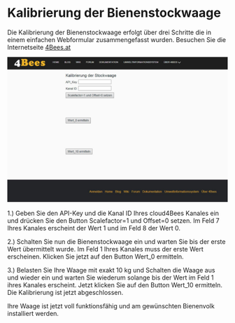 # Kalibrierung der Bienenstockwaage [](id=kalibrierung-der-bienenstockwaage)

Die Kalibrierung der Bienenstockwaage erfolgt über drei Schritte die in einem einfachen Webformular zusammengefasst wurden.
Besuchen Sie die Internetseite [4Bees.at](https://www.4bees.at/web/guest/kalibrierung)

![Kalibrierung der Bienenstockwaage](../../images/Kalibrierung.png)

1.) Geben Sie den API-Key und die Kanal ID Ihres cloud4Bees Kanales ein und drücken Sie den Button Scalefactor=1 und Offset=0 setzen. Im Feld 7 Ihres Kanales erscheint der Wert 1 und im Feld 8 der Wert 0.

2.) Schalten Sie nun die Bienenstockwaage ein und warten Sie bis der erste Wert übermittelt wurde. Im Feld 1 Ihres Kanales muss der erste Wert erscheinen. Klicken Sie jetzt auf den Button Wert_0 ermitteln.

3.) Belasten Sie Ihre Waage mit exakt 10 kg und Schalten die Waage aus und wieder ein und warten Sie wiederum solange bis der Wert im Feld 1 ihres Kanales erscheint. Jetzt klicken Sie auf den Button Wert_10 ermitteln. Die Kalibrierung ist jetzt abgeschlossen.

Ihre Waage ist jetzt voll funktionsfähig und am gewünschten Bienenvolk installiert werden.
